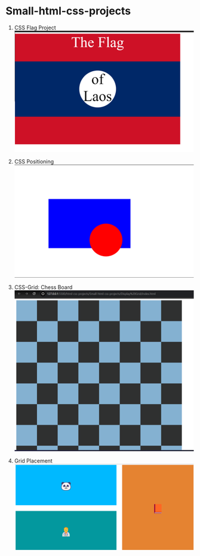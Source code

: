 # Small-html-css-projects

1. CSS Flag Project
![alt text](image.png)

2. CSS Positioning
![alt text](image-1.png)

3. CSS-Grid: Chess Board
![alt text](image-2.png)

4. Grid Placement
![alt text](image-3.png)